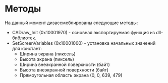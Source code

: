 # Методы

На данный момент дизассмеблированы следующие методы:

* CADraw_Init (0x10001970) - основная экспортируемая функция из dll-библиотек.
* SetScreenVariables (0x10001000) - установка начальных значений для констант:
  * Ширина экрана (пиксель)
  * Высота экрана (пиксель)
  * Ширина внеэкранной поверхности (байт)
  * Высота внеэкранной поверхности (байт)
  * Прямоугольная область экрана (0, 0, 639, 479)  
